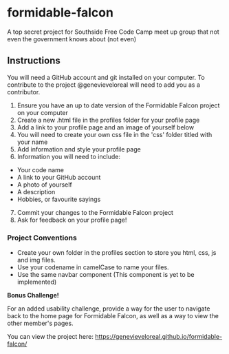 # formidable-falcon
A top secret project for Southside Free Code Camp meet up group that not even the government knows about (not even)

## Instructions
You will need a GitHub account and git installed on your computer. To contribute to the project @genevieveloreal will need to add you as a contributor.

1. Ensure you have an up to date version of the Formidable Falcon project on your computer
2. Create a new .html file in the profiles folder for your profile page
3. Add a link to your profile page and an image of yourself below
4. You will need to create your own css file in the 'css' folder titled with your name
5. Add information and style your profile page
6. Information you will need to include:
  - Your code name
  - A link to your GitHub account
  - A photo of yourself
  - A description
  - Hobbies, or favourite sayings
7. Commit your changes to the Formidable Falcon  project
8. Ask for feedback on your profile page!

### Project Conventions

* Create your own folder in the profiles section to store you html, css, js and img files.
* Use your codename in camelCase to name your files.
* Use the same navbar component (This component is yet to be implemented)

**Bonus Challenge!** 

For an added usability challenge, provide a way for the user to navigate back to the home page for Formidable Falcon, as well as a way to view the other member's pages.

You can view the project here: https://genevieveloreal.github.io/formidable-falcon/
